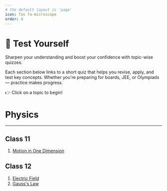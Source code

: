 ```yaml
---
# the default layout is 'page'
icon: fas fa-microscope
order: 4
---
```

# 🧠 Test Yourself

Sharpen your understanding and boost your confidence with topic-wise quizzes.

Each section below links to a short quiz that helps you revise, apply, and test key concepts. Whether you're preparing for boards, JEE, or Olympiads — practice makes progress.

👉 Click on a topic to begin!

# Physics

---

## Class 11
1. [Motion in One Dimension](/quiz/motion1d/)

## Class 12
1.  [Electric Field](/quiz/electric-field/)
2.  [Gauss's Law](/quiz/gauss-law/)


